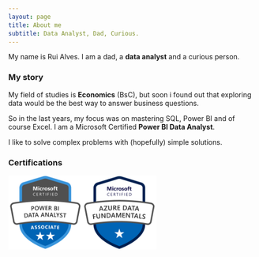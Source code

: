 ```yaml
---
layout: page
title: About me
subtitle: Data Analyst, Dad, Curious.
---
```


My name is Rui Alves. I am a dad, a **data analyst** and a curious person.

### My story

My field of studies is **Economics** (BsC), but soon i found out that exploring data would be the best way to answer business questions.

So in the last years, my focus was on mastering SQL, Power BI and of course Excel.
I am a Microsoft Certified **Power BI Data Analyst**.

I like to solve complex problems with (hopefully) simple solutions.

### Certifications

<img src="https://github.com/ruicasaisalves/ruicasaisalves.github.io/blob/master/assets/img/dataanalyst.png" width="150" height="150"><img src="https://github.com/ruicasaisalves/ruicasaisalves.github.io/blob/master/assets/img/datafundamentals.png" width="150" height="150">

